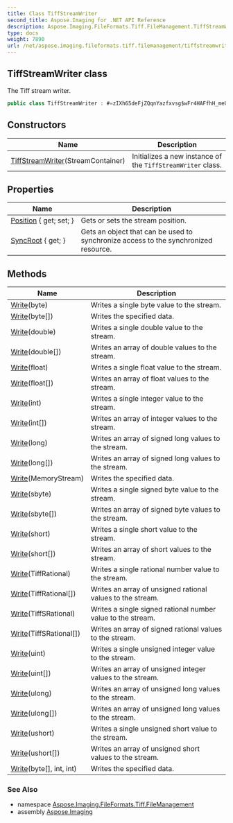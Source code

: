 ```yaml
---
title: Class TiffStreamWriter
second_title: Aspose.Imaging for .NET API Reference
description: Aspose.Imaging.FileFormats.Tiff.FileManagement.TiffStreamWriter class. The Tiff stream writer
type: docs
weight: 7890
url: /net/aspose.imaging.fileformats.tiff.filemanagement/tiffstreamwriter/
---
```

## TiffStreamWriter class

The Tiff stream writer.

```csharp
public class TiffStreamWriter : #=zIXh65deFjZQqnYazfxvsg$wFr4HAFfhH_meUZbncCcISXKPucU7lXSk=
```

## Constructors

| Name | Description |
| --- | --- |
| [TiffStreamWriter](tiffstreamwriter/)(StreamContainer) | Initializes a new instance of the `TiffStreamWriter` class. |

## Properties

| Name | Description |
| --- | --- |
| [Position](../../aspose.imaging.fileformats.tiff.filemanagement/tiffstreamwriter/position/) { get; set; } | Gets or sets the stream position. |
| [SyncRoot](../../aspose.imaging.fileformats.tiff.filemanagement/tiffstreamwriter/syncroot/) { get; } | Gets an object that can be used to synchronize access to the synchronized resource. |

## Methods

| Name | Description |
| --- | --- |
| [Write](../../aspose.imaging.fileformats.tiff.filemanagement/tiffstreamwriter/write/#write_4)(byte) | Writes a single byte value to the stream. |
| [Write](../../aspose.imaging.fileformats.tiff.filemanagement/tiffstreamwriter/write/#write_5)(byte[]) | Writes the specified data. |
| [Write](../../aspose.imaging.fileformats.tiff.filemanagement/tiffstreamwriter/write/#write_7)(double) | Writes a single double value to the stream. |
| [Write](../../aspose.imaging.fileformats.tiff.filemanagement/tiffstreamwriter/write/#write_8)(double[]) | Writes an array of double values to the stream. |
| [Write](../../aspose.imaging.fileformats.tiff.filemanagement/tiffstreamwriter/write/#write_17)(float) | Writes a single float value to the stream. |
| [Write](../../aspose.imaging.fileformats.tiff.filemanagement/tiffstreamwriter/write/#write_18)(float[]) | Writes an array of float values to the stream. |
| [Write](../../aspose.imaging.fileformats.tiff.filemanagement/tiffstreamwriter/write/#write_11)(int) | Writes a single integer value to the stream. |
| [Write](../../aspose.imaging.fileformats.tiff.filemanagement/tiffstreamwriter/write/#write_12)(int[]) | Writes an array of integer values to the stream. |
| [Write](../../aspose.imaging.fileformats.tiff.filemanagement/tiffstreamwriter/write/#write_13)(long) | Writes an array of signed long values to the stream. |
| [Write](../../aspose.imaging.fileformats.tiff.filemanagement/tiffstreamwriter/write/#write_14)(long[]) | Writes an array of signed long values to the stream. |
| [Write](../../aspose.imaging.fileformats.tiff.filemanagement/tiffstreamwriter/write/#write_19)(MemoryStream) | Writes the specified data. |
| [Write](../../aspose.imaging.fileformats.tiff.filemanagement/tiffstreamwriter/write/#write_15)(sbyte) | Writes a single signed byte value to the stream. |
| [Write](../../aspose.imaging.fileformats.tiff.filemanagement/tiffstreamwriter/write/#write_16)(sbyte[]) | Writes an array of signed byte values to the stream. |
| [Write](../../aspose.imaging.fileformats.tiff.filemanagement/tiffstreamwriter/write/#write_9)(short) | Writes a single short value to the stream. |
| [Write](../../aspose.imaging.fileformats.tiff.filemanagement/tiffstreamwriter/write/#write_10)(short[]) | Writes an array of short values to the stream. |
| [Write](../../aspose.imaging.fileformats.tiff.filemanagement/tiffstreamwriter/write/#write)(TiffRational) | Writes a single rational number value to the stream. |
| [Write](../../aspose.imaging.fileformats.tiff.filemanagement/tiffstreamwriter/write/#write_1)(TiffRational[]) | Writes an array of unsigned rational values to the stream. |
| [Write](../../aspose.imaging.fileformats.tiff.filemanagement/tiffstreamwriter/write/#write_2)(TiffSRational) | Writes a single signed rational number value to the stream. |
| [Write](../../aspose.imaging.fileformats.tiff.filemanagement/tiffstreamwriter/write/#write_3)(TiffSRational[]) | Writes an array of signed rational values to the stream. |
| [Write](../../aspose.imaging.fileformats.tiff.filemanagement/tiffstreamwriter/write/#write_22)(uint) | Writes a single unsigned integer value to the stream. |
| [Write](../../aspose.imaging.fileformats.tiff.filemanagement/tiffstreamwriter/write/#write_23)(uint[]) | Writes an array of unsigned integer values to the stream. |
| [Write](../../aspose.imaging.fileformats.tiff.filemanagement/tiffstreamwriter/write/#write_24)(ulong) | Writes an array of unsigned long values to the stream. |
| [Write](../../aspose.imaging.fileformats.tiff.filemanagement/tiffstreamwriter/write/#write_25)(ulong[]) | Writes an array of unsigned long values to the stream. |
| [Write](../../aspose.imaging.fileformats.tiff.filemanagement/tiffstreamwriter/write/#write_20)(ushort) | Writes a single unsigned short value to the stream. |
| [Write](../../aspose.imaging.fileformats.tiff.filemanagement/tiffstreamwriter/write/#write_21)(ushort[]) | Writes an array of unsigned short values to the stream. |
| [Write](../../aspose.imaging.fileformats.tiff.filemanagement/tiffstreamwriter/write/#write_6)(byte[], int, int) | Writes the specified data. |

### See Also

* namespace [Aspose.Imaging.FileFormats.Tiff.FileManagement](../../aspose.imaging.fileformats.tiff.filemanagement/)
* assembly [Aspose.Imaging](../../)


